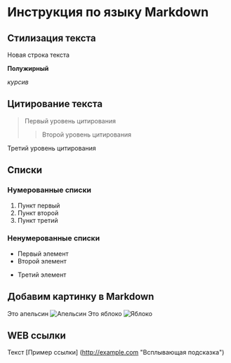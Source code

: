 # Инструкция по языку Markdown

## Стилизация текста

Новая строка текста

**Полужирный**

_курсив_

## Цитирование текста
> Первый уровень цитирования
>> Второй уровень цитирования
>>> 
Третий уровень цитирования 

## Списки
### Нумерованные списки
1. Пункт первый
2. Пункт второй
3. Пункт третий 
### Ненумерованные списки
* Первый элемент
* Второй элемент
+ Третий элемент

## Добавим картинку в Markdown
Это апельсин 
![Апельсин](Orange.png)
Это яблоко 
![Яблоко](Apple.png)

## WEB ссылки 
Текст [Пример ссылки] (http://example.com "Всплывающая подсказка")
